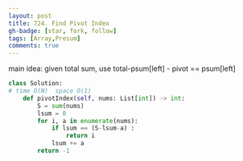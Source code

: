 ```yaml
---
layout: post
title: 724. Find Pivot Index
gh-badge: [star, fork, follow]
tags: [Array,Presum]
comments: true
---
```

main idea: given total sum, use  total-psum[left] - pivot == psum[left]
```python
class Solution:
# time O(N)  space O(1)
    def pivotIndex(self, nums: List[int]) -> int:
        S = sum(nums)
        lsum = 0
        for i, a in enumerate(nums):
            if lsum == (S-lsum-a) :
                return i
            lsum += a
        return -1

```